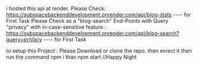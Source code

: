 i hosted this api at render.
Please Check: https://subspacebackenddevelopment.onrender.com/api/blog-stats   ---- for First Task
Please Check  as a "blog-search" End-Points with Query "privacy" with in-case-sensitive feature  :   https://subspacebackenddevelopment.onrender.com/api/blog-search?query=priVacy 
---- for First Task


to setup this Project : Please Download or clone the repo. then exrect it then run the command npm  i than npm start 
//Happy Night 
